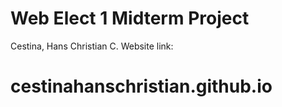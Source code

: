 # Web Elect 1 Midterm Project
Cestina, Hans Christian C.
Website link: 
# cestinahanschristian.github.io
